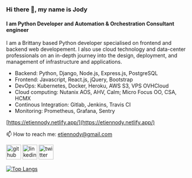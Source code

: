 ### Hi there 👋, my name is Jody
#### I am Python Developer and Automation & Orchestration Consultant engineer
I am a Brittany based Python developer specialised on frontend and backend web developement. I also use cloud technology and data-center professionals on an in-depth journey into the design, deployment, and management of infrastructure and applications.

* Backend: Python, Django, Node.js, Express.js, PostgreSQL
* Frontend: Javascript, React.js, jQuery, Bootstrap
* DevOps: Kubernetes, Docker, Heroku, AWS S3, VPS OVHCloud
* Cloud computing: Nutanix AOS, AHV, Calm; Micro Focus OO, CSA, HCMX
* Continous Integration: Gitlab, Jenkins, Travis CI
* Monitoring: Prometheus, Grafana, Sentry

[https://etiennody.netlify.app/](https://etiennody.netlify.app/)

📫 How to reach me: etiennody@gmail.com 


[<img src='https://cdn.jsdelivr.net/npm/simple-icons@3.0.1/icons/github.svg' alt='github' height='40'>](https://github.com/etiennody)  [<img src='https://cdn.jsdelivr.net/npm/simple-icons@3.0.1/icons/linkedin.svg' alt='linkedin' height='40'>](https://www.linkedin.com/in/jody-etienne/)  [<img src='https://cdn.jsdelivr.net/npm/simple-icons@3.0.1/icons/twitter.svg' alt='twitter' height='40'>](https://twitter.com/etiennody)  

[![Top Langs](https://github-readme-stats.vercel.app/api/top-langs/?username=etiennody)](https://github.com/anuraghazra/github-readme-stats)